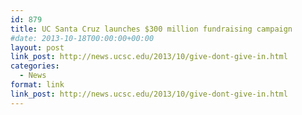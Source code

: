 ```yaml
---
id: 879
title: UC Santa Cruz launches $300 million fundraising campaign
#date: 2013-10-18T00:00:00+00:00
layout: post
link_post: http://news.ucsc.edu/2013/10/give-dont-give-in.html
categories:
  - News
format: link
link_post: http://news.ucsc.edu/2013/10/give-dont-give-in.html
---
```

